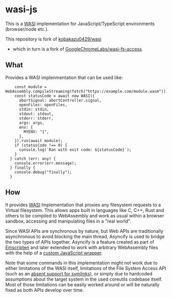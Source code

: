# wasi-js

This is a [WASI](https://wasi.dev) implementation for JavaScript/TypeScript environments (browser/node etc.).

This repository is fork of [kobakazu0429/wasi](https://github.com/kobakazu0429/wasi) 
 - which in turn is a fork of [GoogleChromeLabs/wasi-fs-access](https://github.com/GoogleChromeLabs/wasi-fs-access.git).


## What

Provides a WASI implenmentation that can be used like:


```
    const module = WebAssembly.compileStreaming(fetch("https://example.com/module.wasm"));
    const statusCode = await new WASI({
      abortSignal: abortController.signal,
      openFiles: openFiles,
      stdin: stdin,
      stdout: stdout,
      stderr: stderr,
      args: args,
      env: {
        MYENV: "1",
      },
    }).run(await module);
    if (statusCode !== 0) {
      console.log(`Ran with exit code: ${statusCode}`);
    }
  } catch (err: any) {
    console.error(err.message);
  } finally {
    console.debug("finally");
  }
```

## How

It provides [WASI](<https://wasi.dev>) Implementation that proxies any filesystem requests to a Virtual filesystem. 
This allows apps built in languages like C, C++, Rust and others to be compiled to WebAssembly and work as usual within a browser sandbox, accessing and manipulating files in a "real world".

Since WASI APIs are synchronous by nature, but Web APIs are traditionally asynchronous to avoid blocking the main thread, Asyncify is used to bridge the two types of APIs together. Asyncify is a feature created as part of [Emscripten](https://emscripten.org/) and later extended to work with arbitrary WebAssembly files with the help of a [custom JavaScript wrapper](https://github.com/GoogleChromeLabs/asyncify).

Note that some commands in this implementation might not work due to either limitations of the WASI itself, limitations of the File System Access API (such as an [absent support for symlinks](https://github.com/WICG/file-system-access/issues/113)), or simply due to hardcoded assumptions about the target system in the used coreutils codebase itself. Most of those limitations can be easily worked around or will be naturally fixed as both APIs develop over time.

